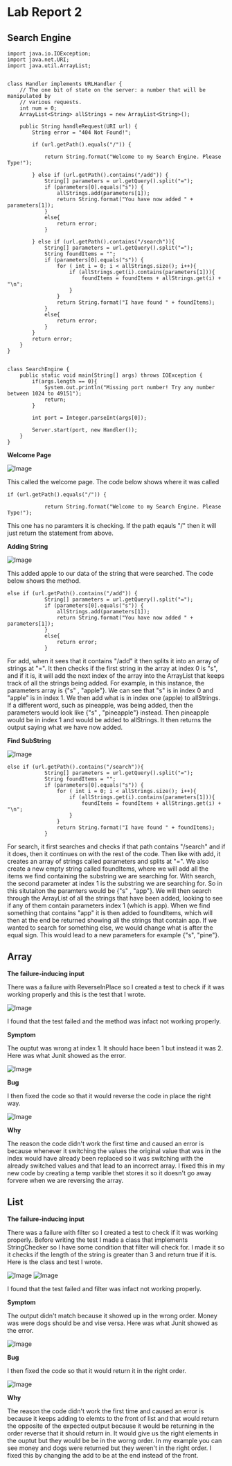 # Lab Report 2

## Search Engine

```
import java.io.IOException;
import java.net.URI;
import java.util.ArrayList;


class Handler implements URLHandler {
    // The one bit of state on the server: a number that will be manipulated by
    // various requests.
    int num = 0;
    ArrayList<String> allStrings = new ArrayList<String>();

    public String handleRequest(URI url) {
        String error = "404 Not Found!";

        if (url.getPath().equals("/")) {

            return String.format("Welcome to my Search Engine. Please Type!");

        } else if (url.getPath().contains("/add")) {
            String[] parameters = url.getQuery().split("=");
            if (parameters[0].equals("s")) {
                allStrings.add(parameters[1]);
                return String.format("You have now added " + parameters[1]);
            }
            else{
                return error;
            }
    
        } else if (url.getPath().contains("/search")){
            String[] parameters = url.getQuery().split("=");
            String foundItems = "";
            if (parameters[0].equals("s")) {
                for ( int i = 0; i < allStrings.size(); i++){
                    if (allStrings.get(i).contains(parameters[1])){
                        foundItems = foundItems + allStrings.get(i) + "\n";
                    }
                }
                return String.format("I have found " + foundItems);
            }
            else{
                return error;
            }
        }
        return error;
    }
}


class SearchEngine {
    public static void main(String[] args) throws IOException {
        if(args.length == 0){
            System.out.println("Missing port number! Try any number between 1024 to 49151");
            return;
        }

        int port = Integer.parseInt(args[0]);

        Server.start(port, new Handler());
    }
}
```


**Welcome Page**

![Image](Lab3SC/sewelcome.png)


This called the welcome page. The code below shows where it was called

```
if (url.getPath().equals("/")) {

            return String.format("Welcome to my Search Engine. Please Type!");
```
This one has no paramters it is checking. If the path eqauls "/" then it will just return the statement from above. 

**Adding String**

![Image](Lab3SC/seapple.png)

This added apple to our data of the string that were searched. The code below shows the method.

```
else if (url.getPath().contains("/add")) {
            String[] parameters = url.getQuery().split("=");
            if (parameters[0].equals("s")) {
                allStrings.add(parameters[1]);
                return String.format("You have now added " + parameters[1]);
            }
            else{
                return error;
            }
```
For add, when it sees that it contains "/add" it then splits it into an array of strings at "=". It then checks if the first string in the array at index 0 is "s", and if it is, it will add the next index of the array into the ArrayList that keeps track of all the strings being added. For example, in this instance, the parameters array is {"s" , "apple"}. We can see that "s" is in index 0 and "apple" is in index 1. We then add what is in index one (apple) to allStrings. If a different word, such as pineapple, was being added, then the parameters would look like
{"s" , "pineapple"} instead. Then pineapple would be in index 1 and would be added to allStrings. It then returns the output saying what we have now added.



**Find SubString**

![Image](Lab3SC/sefind.png)

```
else if (url.getPath().contains("/search")){
            String[] parameters = url.getQuery().split("=");
            String foundItems = "";
            if (parameters[0].equals("s")) {
                for ( int i = 0; i < allStrings.size(); i++){
                    if (allStrings.get(i).contains(parameters[1])){
                        foundItems = foundItems + allStrings.get(i) + "\n";
                    }
                }
                return String.format("I have found " + foundItems);
            }
```
For search, it first searches and checks if that path contains "/search" and if it does, then it continues on with the rest of the code. Then like with add, it creates an array of strings called parameters and splits at "=". We also create a new empty string called foundItems, where we will add all the items we find containing the substring we are searching for. With search, the second parameter at index 1 is the substring we are searching for. So in this situtaiton the paramters would be {"s" , "app"}. We will then search through the ArrayList of all the strings that have been added, looking to see if any of them contain parameters index 1 (which is app). When we find something that contains "app" it is then added to foundItems, which will then at the end be returned showing all the strings that contain app. If we wanted to search for something else, we would change what is after the equal sign. This would lead to a new parameters for example 
{"s", "pine"}. 


## Array

**The failure-inducing input** 

There was a failure with ReverseInPlace so I created a test to check if it was working properly and this is the test that I wrote.

![Image](LAB3SC/part2/test1array.png)

I found that the test failed and the method was infact not working properly.

**Symptom** 

The ouptut was wrong at index 1. It should hace been 1 but instead it was 2. Here was what Junit showed as the error.

![Image](LAB3SC/part2/testarrayoutput.png)

**Bug** 

I then fixed the code so that it would reverse the code in place the right way.

![Image](LAB3SC/part2/arrayfixed.png)

**Why**

The reason the code didn't work the first time and caused an error is because whenever it switching the values the original value that was in the index would have already been replaced so it was switching with the already switched values and that lead to an incorrect array. I fixed this in my new code by creating a temp varible thet stores it so it doesn't go away forvere when we are reversing the array. 

## List

**The failure-inducing input** 

There was a failure with filter so I created a test to check if it was working properly. Before writing the test I made a class that implements StringChecker so I have some condition that filter will check for. I made it so it checks if the length of the string is greater than 3 and return true if it is. Here is the class and test I wrote.

![Image](LAB3SC/part2/checkname.png)
![Image](LAB3SC/part2/test2list.png)

I found that the test failed and filter was infact not working properly.

**Symptom** 

The output didn't match because it showed up in the wrong order. Money was were dogs should be and vise versa. Here was what Junit showed as the error.

![Image](LAB3SC/part2/junit2.ong.png)

**Bug** 

I then fixed the code so that it would return it in the right order.

![Image](LAB3SC/part2/fixedlist.png)

**Why**

The reason the code didn't work the first time and caused an error is because it keeps adding to elemts to the front of list and that would return the opposite of the expected output because it would be returning in the order reverse that it should return in. It would give us the right elements in the ouptut but they would be be in the worng order. In my example you can see money and dogs were returned but they weren't in the right order. I fixed this by changing the add to be at the end instead of the front.